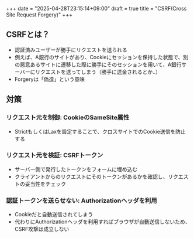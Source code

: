 +++
date = "2025-04-28T23:15:14+09:00"
draft = true
title = "CSRF(Cross Site Request Forgery)"
+++


## CSRFとは？

- 認証済みユーザーが勝手にリクエストを送られる
- 例えば、A銀行のサイトがあり、Cookieにセッションを保持した状態で、別の悪意あるサイトに遷移した際に勝手にそのセッションを用いて、A銀行サーバーにリクエストを送ってしまう（勝手に送金されるとか..）
- Forgeryは「偽造」という意味

## 対策

### リクエスト元を制御: CookieのSameSite属性

- StrictもしくはLaxを設定することで、クロスサイトでのCookie送信を防止する

### リクエスト元を検証: CSRFトークン

- サーバー側で発行したトークンをフォームに埋め込む
- クライアントからのリクエストにそのトークンがあるかを確認し、リクエストの妥当性をチェック

### 認証トークンを送らせない: Authorizationヘッダを利用

- Cookieだと自動送信されてしまう
- 代わりにAuthorizationヘッダを利用すればブラウザが自動送信しないため、CSRF攻撃は成立しない
